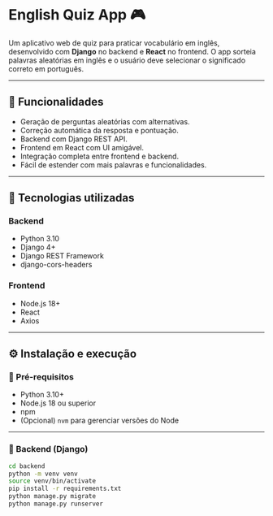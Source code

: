# English Quiz App 🎮

Um aplicativo web de quiz para praticar vocabulário em inglês, desenvolvido com **Django** no backend e **React** no frontend. O app sorteia palavras aleatórias em inglês e o usuário deve selecionar o significado correto em português.

---

## 🧠 Funcionalidades

- Geração de perguntas aleatórias com alternativas.
- Correção automática da resposta e pontuação.
- Backend com Django REST API.
- Frontend em React com UI amigável.
- Integração completa entre frontend e backend.
- Fácil de estender com mais palavras e funcionalidades.

---

## 🚀 Tecnologias utilizadas

### Backend
- Python 3.10
- Django 4+
- Django REST Framework
- django-cors-headers

### Frontend
- Node.js 18+
- React
- Axios

---

## ⚙️ Instalação e execução

### 🔧 Pré-requisitos

- Python 3.10+
- Node.js 18 ou superior
- npm
- (Opcional) `nvm` para gerenciar versões do Node

---

### 🐍 Backend (Django)

```bash
cd backend
python -m venv venv
source venv/bin/activate
pip install -r requirements.txt
python manage.py migrate
python manage.py runserver
